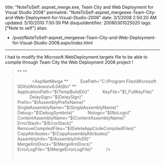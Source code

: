 title: "NoteToSelf: aspnet_merge.exe, Team City and Web Deployment for Visual Studio 2008"
permalink: "NoteToSelf-aspnet_mergeexe-Team-City-and-Web-Deployment-for-Visual-Studio-2008"
date: 3/1/2008 2:50:20 AM
updated: 5/10/2010 7:50:39 PM
disqusIdentifier: 20080301025020
tags: ["Note to self"]
alias:
 - /post/NoteToSelf-aspnet_mergeexe-Team-City-and-Web-Deployment-for-Visual-Studio-2008.aspx/index.html
---
I had to modify the Microsoft.WebDeployment.targets file to be able to compile through Team City the Web Deployment 2008 project !

> **<!-- Changed KEL ExePath="$(FrameworkSDKDir)bin" --> **
<!-- more -->
> 
>     <Target Name="AspNetMerge" Condition="'$(UseMerge)' == 'true'" DependsOnTargets="$(MergeDependsOn)">
>         <AspNetMerge
> **          ExePath="C:\Program Files\Microsoft SDKs\Windows\v6.0A\Bin"
> **          ApplicationPath="$(TempBuildDir)"
>           KeyFile="$(_FullKeyFile)"
>           DelaySign="$(DelaySign)"
>           Prefix="$(AssemblyPrefixName)"
>           SingleAssemblyName="$(SingleAssemblyName)"
>           Debug="$(DebugSymbols)"
>           Nologo="$(NoLogo)"
>           ContentAssemblyName="$(ContentAssemblyName)"
>           ErrorStack="$(ErrorStack)"
>           RemoveCompiledFiles="$(DeleteAppCodeCompiledFiles)"
>           CopyAttributes="$(CopyAssemblyAttributes)"
>           AssemblyInfo="$(AssemblyInfoDll)"
>           MergeXmlDocs="$(MergeXmlDocs)"
>           ErrorLogFile="$(MergeErrorLogFile)"
>           />
> 
>         <CreateItem Include="$(TempBuildDir)**\*.*">
>             <Output ItemName="PrecompiledOutput" TaskParameter="Include" />
>         </CreateItem>
>     </Target>
